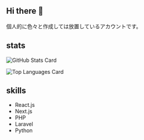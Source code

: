 ## Hi there 👋

個人的に色々と作成しては放置しているアカウントです。

## stats
![GitHub Stats Card](https://github-readme-stats.vercel.app/api?username=n4rvs3&theme=tokyonight&show_icons=true)

![Top Languages Card](https://github-readme-stats.vercel.app/api/top-langs/?username=n4rvs3)

## skills

- React.js
- Next.js
- PHP
- Laravel
- Python
